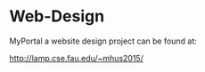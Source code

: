 # Web-Design

MyPortal a website design project can be found at:

http://lamp.cse.fau.edu/~mhus2015/
